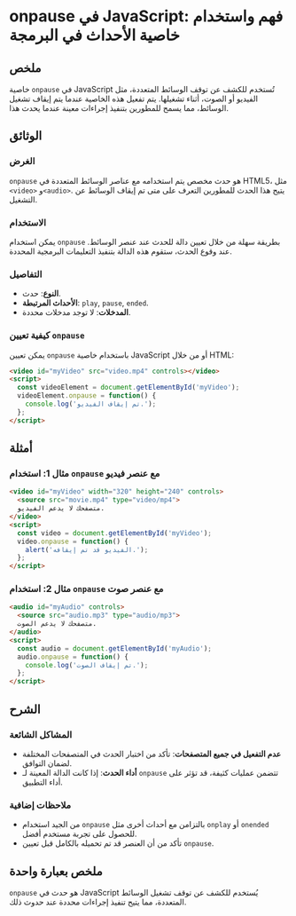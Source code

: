 <!--
Meta Description: # onpause في JavaScript: فهم واستخدام خاصية الأحداث في البرمجة ## ملخص خاصية `onpause` في JavaScript تُستخدم للكشف عن توقف الوسائط المتعددة، مثل الفيد...
Meta Keywords: onpause, video, audio, الوسائط, script
-->

# onpause في JavaScript: فهم واستخدام خاصية الأحداث في البرمجة

## ملخص
خاصية `onpause` في JavaScript تُستخدم للكشف عن توقف الوسائط المتعددة، مثل الفيديو أو الصوت، أثناء تشغيلها. يتم تفعيل هذه الخاصية عندما يتم إيقاف تشغيل الوسائط، مما يسمح للمطورين بتنفيذ إجراءات معينة عندما يحدث هذا.

## الوثائق
### الغرض
`onpause` هو حدث مخصص يتم استخدامه مع عناصر الوسائط المتعددة في HTML5، مثل `<video>` و`<audio>`. يتيح هذا الحدث للمطورين التعرف على متى تم إيقاف الوسائط عن التشغيل.

### الاستخدام
يمكن استخدام `onpause` بطريقة سهلة من خلال تعيين دالة للحدث عند عنصر الوسائط. عند وقوع الحدث، ستقوم هذه الدالة بتنفيذ التعليمات البرمجية المحددة.

### التفاصيل
- **النوع**: حدث.
- **الأحداث المرتبطة**: `play`, `pause`, `ended`.
- **المدخلات**: لا توجد مدخلات محددة.
  
### كيفية تعيين `onpause`
يمكن تعيين `onpause` باستخدام خاصية JavaScript أو من خلال HTML:
```html
<video id="myVideo" src="video.mp4" controls></video>
<script>
  const videoElement = document.getElementById('myVideo');
  videoElement.onpause = function() {
    console.log('تم إيقاف الفيديو.');
  };
</script>
```

## أمثلة
### مثال 1: استخدام `onpause` مع عنصر فيديو
```html
<video id="myVideo" width="320" height="240" controls>
  <source src="movie.mp4" type="video/mp4">
  متصفحك لا يدعم الفيديو.
</video>
<script>
  const video = document.getElementById('myVideo');
  video.onpause = function() {
    alert('الفيديو قد تم إيقافه.');
  };
</script>
```

### مثال 2: استخدام `onpause` مع عنصر صوت
```html
<audio id="myAudio" controls>
  <source src="audio.mp3" type="audio/mp3">
  متصفحك لا يدعم الصوت.
</audio>
<script>
  const audio = document.getElementById('myAudio');
  audio.onpause = function() {
    console.log('تم إيقاف الصوت.');
  };
</script>
```

## الشرح
### المشاكل الشائعة
- **عدم التفعيل في جميع المتصفحات**: تأكد من اختبار الحدث في المتصفحات المختلفة لضمان التوافق.
- **أداء الحدث**: إذا كانت الدالة المعينة لـ `onpause` تتضمن عمليات كثيفة، قد تؤثر على أداء التطبيق.

### ملاحظات إضافية
- من الجيد استخدام `onpause` بالتزامن مع أحداث أخرى مثل `onplay` أو `onended` للحصول على تجربة مستخدم أفضل.
- تأكد من أن العنصر قد تم تحميله بالكامل قبل تعيين `onpause`.

## ملخص بعبارة واحدة
`onpause` هو حدث في JavaScript يُستخدم للكشف عن توقف تشغيل الوسائط المتعددة، مما يتيح تنفيذ إجراءات محددة عند حدوث ذلك.